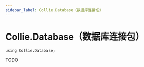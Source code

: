 ```yaml
---
sidebar_label: Collie.Database（数据库连接包）
---
```


# Collie.Database（数据库连接包）

```collie
using Collie.Database;
```

TODO
